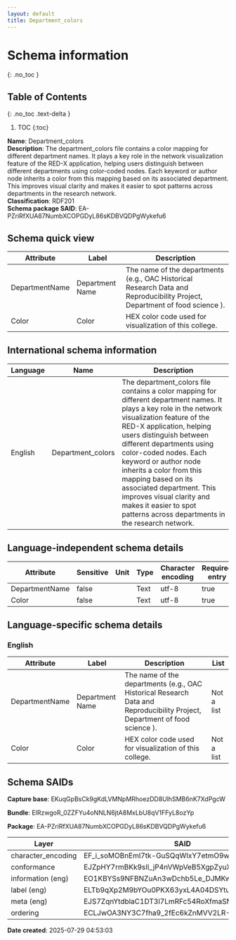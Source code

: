 ```yaml
---
layout: default  
title: Department_colors  
---
```


# Schema information
{: .no_toc }

## Table of Contents
{: .no_toc .text-delta }

1. TOC
{:toc}

**Name**: Department_colors  
**Description**: The department_colors file contains a color mapping for different department names. It plays a key role in the network visualization feature of the RED-X application, helping users distinguish between different departments using color-coded nodes. Each keyword or author node inherits a color from this mapping based on its associated department. This improves visual clarity and makes it easier to spot patterns across departments in the research network.  
**Classification**: RDF201  
**Schema package SAID**: EA-PZriRfXUA87NumbXCOPGDyL86sKDBVQDPgWykefu6  

## Schema quick view

| Attribute | Label | Description |
| --- | --- | --- |
| DepartmentName | Department Name | The name of the departments (e.g., OAC Historical Research Data and Reproducibility Project, Department of food science ). |
| Color | Color | HEX color code used for visualization of this college. |

## International schema information

| Language | Name | Description |
| --- | --- | --- |
| English | Department_colors | The department_colors file contains a color mapping for different department names. It plays a key role in the network visualization feature of the RED-X application, helping users distinguish between different departments using color-coded nodes. Each keyword or author node inherits a color from this mapping based on its associated department. This improves visual clarity and makes it easier to spot patterns across departments in the research network. |

## Language-independent schema details

| Attribute | Sensitive | Unit | Type | Character encoding | Required entry |
| --- | --- | --- | --- | --- | --- |
| DepartmentName | false |  | Text | utf-8 | true |
| Color | false |  | Text | utf-8 | true |

## Language-specific schema details

### English

| Attribute | Label | Description | List |
| --- | --- | --- | --- |
| DepartmentName | Department Name | The name of the departments (e.g., OAC Historical Research Data and Reproducibility Project, Department of food science ). | Not a list |
| Color | Color | HEX color code used for visualization of this college. | Not a list |

## Schema SAIDs

**Capture base**: EKuqGpBsCk9gKdLVMNpMRhoezDD8UlhSMB6nK7XdPgcW

**Bundle**: EIRzwgoR_0ZZFYu4oNNLN6jtA8MxLbU8qV1FFyL8ozYp

**Package**: EA-PZriRfXUA87NumbXCOPGDyL86sKDBVQDPgWykefu6

| Layer | SAID | Type |
| --- | --- | --- |
| character_encoding | EF_i_soMOBnEml7tk-GuSQqWlxY7etmO9w8aXjjmcc5y | spec/overlays/character_encoding/1.1 |
| conformance | EJZpHY7rmBKk9sIl_jP4nVWpVeB5XgpZyuXUT4A7onnt | spec/overlays/conformance/1.1 |
| information (eng) | EO1KBYSs9NFBNZuAn3wDchb5Le_DJMKw9zS1yTqrAOv1 | spec/overlays/information/1.1 |
| label (eng) | ELTb9qXp2M9bYOu0PKX63yxL4A04DSYtuJXuh9D3aaYS | spec/overlays/label/1.1 |
| meta (eng) | EJS7ZqnYtdblaC1DT3l7LmRFc54RoXfmaSMmfr1G5dHq | spec/overlays/meta/1.1 |
| ordering | ECLJwOA3NY3C7fha9_2fEc6kZnMVV2LR-XjtjQzVPWJk | community/overlays/adc/ordering/1.1 |

**Date created**: 2025-07-29 04:53:03

